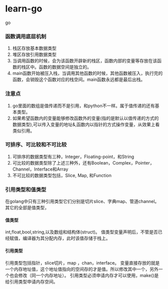 # learn-go
go


### 函数调用底层机制
1. 栈区存放基本数据类型
2. 堆区存放引用数据类型
3. 当调用函数的时候，会为该函数开辟新的栈区，函数内部的变量等存放在该函数的栈区中。函数的数据空间是独立的。
4. main函数开始被压入栈，当调用其他函数的时候，其他函数被压入，执行完的函数，会销毁这个函数对应的栈空间。main函数永远都是最后出栈。

### 注意点
1. go里面的数组是值传递而不是引用，和python不一样。属于值传递的还有基本类型。
2. 如果希望函数内的变量能够修改函数外的变量(指的是默认以值传递的方式的数据类型),可以传入变量的地址&,函数内以指针的方式操作变量，从效果上看类似引用。

### 可排序、可比较和不可比较
1. 可排序的数据类型有三种，Integer，Floating-point，和String
2. 可比较的数据类型除了上述三种外，还有Boolean，Complex，Pointer，Channel，Interface和Array
3. 不可比较的数据类型包括，Slice, Map, 和Function

### 引用类型和值类型
在golang中只有三种引用类型它们分别是切片slice、字典map、管道channel。其它的全部是值类型，

#### 值类型
int,float,bool,string,以及数组和结构体(struct)。
值类型变量声明后，不管是否已经赋值，编译器为其分配内存，此时该值存储于栈上。


#### 引用类型
引用类型包括指针，slice切片，map ，chan，interface。
变量直接存放的就是一个内存地址值，这个地址值指向的空间存的才是值。所以修改其中一个，另外一个也会修改（同一个内存地址）。
引用类型必须申请内存才可以使用，make()是给引用类型申请内存空间。
